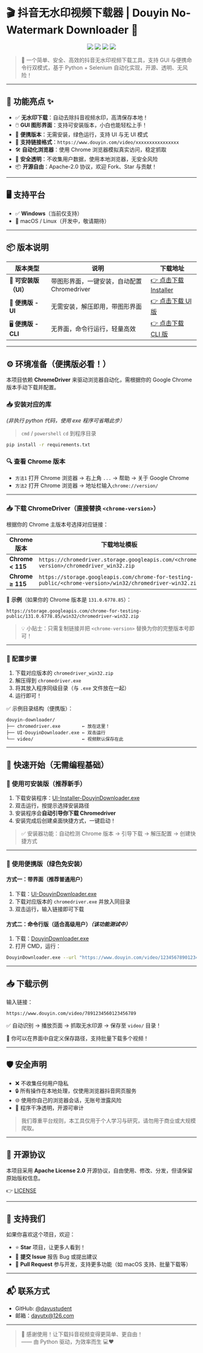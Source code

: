 # 🎬 抖音无水印视频下载器 | Douyin No-Watermark Downloader 🚀

<p align="center">
  <img src="https://img.shields.io/badge/Python-3.8%2B-blue?style=for-the-badge&logo=python" />
  <img src="https://img.shields.io/badge/ChromeDriver-Compatible-brightgreen?style=for-the-badge" />
  <img src="https://img.shields.io/badge/License-Apache%202.0-yellow?style=for-the-badge" />
  <img src="https://img.shields.io/badge/Platform-Windows-blueviolet?style=for-the-badge" />
</p>

> 🌟 一个简单、安全、高效的抖音无水印视频下载工具，支持 GUI 与便携命令行双模式，基于 Python + Selenium 自动化实现，开源、透明、无风险！

---

## 🌈 功能亮点 ✨

- ✅ **无水印下载**：自动去除抖音视频水印，高清保存本地！
- 🖱️ **GUI 图形界面**：支持可安装版本，小白也能轻松上手！
- 💼 **便携版本**：无需安装，绿色运行，支持 UI 与无 UI 模式
- 🔗 **支持链接格式**：`https://www.douyin.com/video/xxxxxxxxxxxxxxxx`
- 🛠️ **自动化浏览器**：使用 Chrome 浏览器模拟真实访问，稳定抓取
- 🔐 **安全透明**：不收集用户数据，使用本地浏览器，无安全风险
- 📦 **开源自由**：Apache-2.0 协议，欢迎 Fork、Star 与贡献！

---

## 🖥️ 支持平台

- ✅ **Windows**（当前仅支持）
- 🚫 macOS / Linux（开发中，敬请期待）

---

## 📦 版本说明

| 版本类型 | 说明 | 下载地址 |
|--------|------|---------|
| 🧩 **可安装版（UI）** | 带图形界面，一键安装，自动配置 Chromedriver | [👉 点击下载 Installer](https://github.com/dayustudent/douyin-downloader/releases/download/v1.0.0/UI-Installer-DouyinDownloader.exe) |
| 🧳 **便携版 - UI** | 无需安装，解压即用，带图形界面 | [👉 点击下载 UI 版](https://github.com/dayustudent/douyin-downloader/releases/download/v1.0.0/UI-DouyinDownloader.exe) |
| 🖥️ **便携版 - CLI** | 无界面，命令行运行，轻量高效 | [👉 点击下载 CLI 版](https://github.com/dayustudent/douyin-downloader/releases/download/v1.0.0/DouyinDownloader.exe) |

---

## ⚙️ 环境准备（便携版必看！）

本项目依赖 **ChromeDriver** 来驱动浏览器自动化，需根据你的 Google Chrome 版本手动下载并配置。

### 📥 安装对应的库 
*(非执行 python 代码，使用 exe 程序可省略此步）*
> `cmd` / `powershell` `cd` 到程序目录 
```bash
pip install -r requirements.txt
```

### 🔍 查看 Chrome 版本
- `方法1` 打开 Chrome 浏览器 → 右上角 `...` → 帮助 → 关于 Google Chrome
- `方法2` 打开 Chrome 浏览器 → 地址栏输入`chrome://version/`

---

### 📥 下载 ChromeDriver（直接替换 `<chrome-version>`）

根据你的 Chrome 主版本号选择对应链接：

| Chrome 版本 | 下载地址模板 |
|------------|-------------|
| **Chrome < 115** | `https://chromedriver.storage.googleapis.com/<chrome-version>/chromedriver_win32.zip` |
| **Chrome ≥ 115** | `https://storage.googleapis.com/chrome-for-testing-public/<chrome-version>/win32/chromedriver-win32.zip` |

📌 **示例**（如果你的 Chrome 版本是 `131.0.6778.85`）：
```
https://storage.googleapis.com/chrome-for-testing-public/131.0.6778.85/win32/chromedriver-win32.zip
```

> 💡 小贴士：只需复制链接并把 `<chrome-version>` 替换为你的完整版本号即可！

---

### 📁 配置步骤

1. 下载对应版本的 `chromedriver_win32.zip`
2. 解压得到 `chromedriver.exe`
3. 将其放入程序同级目录（与 `.exe` 文件放在一起）
4. 运行即可！

✅ 示例目录结构（便携版）：
```
douyin-downloader/
├── chromedriver.exe        ← 放在这里！
├── UI-DouyinDownloader.exe ← 双击运行
└── video/                  ← 视频默认保存在此
```

---

## 🚀 快速开始（无需编程基础）

### 🧩 使用可安装版（推荐新手）

1. 下载安装程序：[UI-Installer-DouyinDownloader.exe](https://github.com/dayustudent/douyin-downloader/releases/download/v1.0.0/UI-Installer-DouyinDownloader.exe)
2. 双击运行，按提示选择安装路径
3. 安装程序会**自动引导你下载 Chromedriver**
4. 安装完成后创建桌面快捷方式，一键启动！

> ✅ 安装器功能：自动检测 Chrome 版本 → 引导下载 → 解压配置 → 创建快捷方式

---

### 🧳 使用便携版（绿色免安装）

#### 方式一：带界面（推荐普通用户）
1. 下载：[UI-DouyinDownloader.exe](https://github.com/dayustudent/douyin-downloader/releases/download/v1.0.0/UI-DouyinDownloader.exe)
2. 下载对应版本的 `chromedriver.exe` 并放入同目录
3. 双击运行，输入链接即可下载

#### 方式二：命令行版（适合高级用户）*（该功能测试中）*
1. 下载：[DouyinDownloader.exe](https://github.com/dayustudent/douyin-downloader/releases/download/v1.0.0/DouyinDownloader.exe)
2. 打开 CMD，运行：
```bash
DouyinDownloader.exe --url "https://www.douyin.com/video/1234567890123456789"
```

---

## 📥 下载示例

输入链接：
```
https://www.douyin.com/video/7891234560123456789
```

✅ 自动识别 → 播放页面 → 抓取无水印源 → 保存至 `video/` 目录！

📁 你可以在界面中自定义保存路径，支持批量下载多个视频！

---

## 🛡️ 安全声明

- ❌ 不收集任何用户隐私
- 🔒 所有操作在本地处理，仅使用浏览器抖音网页服务
- 🌐 使用你自己的浏览器会话，无账号泄露风险
- 🧹 程序干净透明，开源可审计

> 我们尊重平台规则，本工具仅用于个人学习与研究，请勿用于商业或大规模爬取。

---

## 📄 开源协议

本项目采用 **Apache License 2.0** 开源协议，自由使用、修改、分发，但请保留原始版权信息。

👉 [LICENSE](LICENSE)

---

## 🌟 支持我们

如果你喜欢这个项目，欢迎：

- ⭐ **Star** 项目，让更多人看到！
- 🐞 **提交 Issue** 报告 Bug 或提出建议
- 🤝 **Pull Request** 参与开发，支持更多功能（如 macOS 支持、批量下载等）

---

## 📬 联系方式

- GitHub: [@dayustudent](https://github.com/dayustudent)
- 邮箱：dayutx@126.com

---

> 🎉 感谢使用！让下载抖音视频变得更简单、更自由！  
> —— 由 Python 驱动，为效率而生 💻❤️

